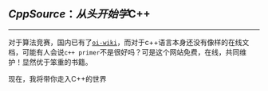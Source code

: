 ## $CppSource：从头开始学$C++

------

对于算法竞赛，国内已有了[`oi-wiki`](https://oi-wiki.org)，而对于c++语言本身还没有像样的在线文档，可能有人会说`c++ primer`不是很好吗？可是这个网站免费，在线，共同维护！显然优于笨重的书籍。

现在，我将带你走入C++的世界

